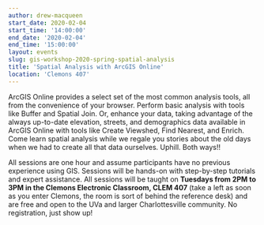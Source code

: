 ```yaml
---
author: drew-macqueen
start_date: 2020-02-04
start_time: '14:00:00'
end_date: '2020-02-04'
end_time: '15:00:00'
layout: events
slug: gis-workshop-2020-spring-spatial-analysis
title: 'Spatial Analysis with ArcGIS Online'
location: 'Clemons 407'
---
```


ArcGIS Online provides a select set of the most common analysis tools, all from the convenience of your browser. Perform basic analysis with tools like Buffer and Spatial Join. Or, enhance your data, taking advantage of the always up-to-date elevation, streets, and demographics data available in ArcGIS Online with tools like Create Viewshed, Find Nearest, and Enrich. Come learn spatial analysis while we regale you stories about the old days when we had to create all that data ourselves. Uphill. Both ways!! 

All sessions are one hour and assume participants have no previous experience using GIS. Sessions will be hands-on with step-by-step tutorials and expert assistance. All sessions will be taught on **Tuesdays from 2PM to 3PM in the Clemons Electronic Classroom, CLEM 407** (take a left as soon as you enter Clemons, the room is sort of behind the reference desk) and are free and open to the UVa and larger Charlottesville community. No registration, just show up!